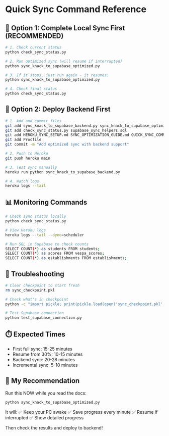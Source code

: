 # Quick Sync Command Reference

## 🚀 Option 1: Complete Local Sync First (RECOMMENDED)

```bash
# 1. Check current status
python check_sync_status.py

# 2. Run optimized sync (will resume if interrupted)
python sync_knack_to_supabase_optimized.py

# 3. If it stops, just run again - it resumes!
python sync_knack_to_supabase_optimized.py

# 4. Check final status
python check_sync_status.py
```

## 🤖 Option 2: Deploy Backend First

```bash
# 1. Add and commit files
git add sync_knack_to_supabase_backend.py sync_knack_to_supabase_optimized.py
git add check_sync_status.py supabase_sync_helpers.sql
git add HEROKU_SYNC_SETUP.md SYNC_OPTIMIZATION_GUIDE.md QUICK_SYNC_COMMANDS.md
git add Procfile
git commit -m "Add optimized sync with backend support"

# 2. Push to Heroku
git push heroku main

# 3. Test sync manually
heroku run python sync_knack_to_supabase_backend.py

# 4. Watch logs
heroku logs --tail
```

## 📊 Monitoring Commands

```bash
# Check sync status locally
python check_sync_status.py

# View Heroku logs
heroku logs --tail --dyno=scheduler

# Run SQL in Supabase to check counts
SELECT COUNT(*) as students FROM students;
SELECT COUNT(*) as scores FROM vespa_scores;
SELECT COUNT(*) as establishments FROM establishments;
```

## 🔧 Troubleshooting

```bash
# Clear checkpoint to start fresh
rm sync_checkpoint.pkl

# Check what's in checkpoint
python -c "import pickle; print(pickle.load(open('sync_checkpoint.pkl', 'rb')).__dict__)"

# Test Supabase connection
python test_supabase_connection.py
```

## ⏱️ Expected Times

- First full sync: 15-25 minutes
- Resume from 30%: 10-15 minutes  
- Backend sync: 20-28 minutes
- Incremental sync: 5-10 minutes

## 🎯 My Recommendation

Run this NOW while you read the docs:

```bash
python sync_knack_to_supabase_optimized.py
```

It will:
✅ Keep your PC awake
✅ Save progress every minute
✅ Resume if interrupted
✅ Show detailed progress

Then check the results and deploy to backend!